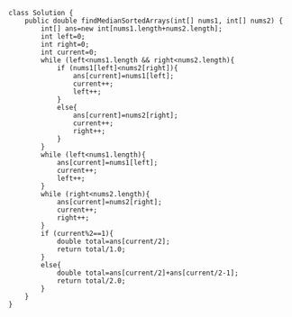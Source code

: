     class Solution {
        public double findMedianSortedArrays(int[] nums1, int[] nums2) {
            int[] ans=new int[nums1.length+nums2.length];
            int left=0;
            int right=0;
            int current=0;
            while (left<nums1.length && right<nums2.length){
                if (nums1[left]<nums2[right]){
                    ans[current]=nums1[left];
                    current++;
                    left++;
                }
                else{
                    ans[current]=nums2[right];
                    current++;
                    right++;
                }
            }
            while (left<nums1.length){
                ans[current]=nums1[left];
                current++;
                left++;
            }
            while (right<nums2.length){
                ans[current]=nums2[right];
                current++;
                right++;
            }
            if (current%2==1){
                double total=ans[current/2];
                return total/1.0;
            }
            else{
                double total=ans[current/2]+ans[current/2-1];
                return total/2.0;
            }
        }
    }